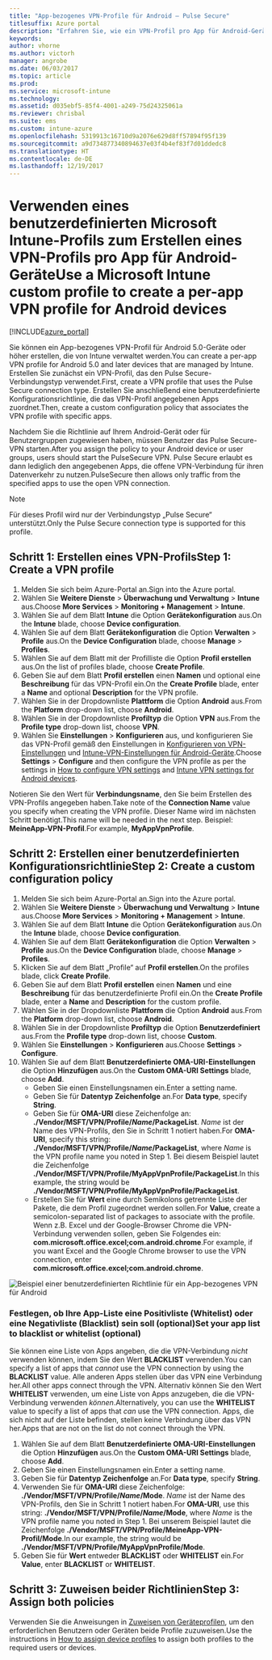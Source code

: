 ```yaml
---
title: "App-bezogenes VPN-Profile für Android – Pulse Secure"
titlesuffix: Azure portal
description: "Erfahren Sie, wie ein VPN-Profil pro App für Android-Geräte erstellt wird, die von Intune verwaltet werden.\""
keywords: 
author: vhorne
ms.author: victorh
manager: angrobe
ms.date: 06/03/2017
ms.topic: article
ms.prod: 
ms.service: microsoft-intune
ms.technology: 
ms.assetid: d035ebf5-85f4-4001-a249-75d24325061a
ms.reviewer: chrisbal
ms.suite: ems
ms.custom: intune-azure
ms.openlocfilehash: 5319913c16710d9a2076e629d8ff57894f95f139
ms.sourcegitcommit: a9d734877340894637e03f4b4ef83f7d01ddedc8
ms.translationtype: HT
ms.contentlocale: de-DE
ms.lasthandoff: 12/19/2017
---
```

# <a name="use-a-microsoft-intune-custom-profile-to-create-a-per-app-vpn-profile-for-android-devices"></a><span data-ttu-id="ec808-103">Verwenden eines benutzerdefinierten Microsoft Intune-Profils zum Erstellen eines VPN-Profils pro App für Android-Geräte</span><span class="sxs-lookup"><span data-stu-id="ec808-103">Use a Microsoft Intune custom profile to create a per-app VPN profile for Android devices</span></span>

[!INCLUDE[azure_portal](./includes/azure_portal.md)]

<span data-ttu-id="ec808-104">Sie können ein App-bezogenes VPN-Profil für Android 5.0-Geräte oder höher erstellen, die von Intune verwaltet werden.</span><span class="sxs-lookup"><span data-stu-id="ec808-104">You can create a per-app VPN profile for Android 5.0 and later devices that are managed by Intune.</span></span> <span data-ttu-id="ec808-105">Erstellen Sie zunächst ein VPN-Profil, das den Pulse Secure-Verbindungstyp verwendet.</span><span class="sxs-lookup"><span data-stu-id="ec808-105">First, create a VPN profile that uses the Pulse Secure connection type.</span></span> <span data-ttu-id="ec808-106">Erstellen Sie anschließend eine benutzerdefinierte Konfigurationsrichtlinie, die das VPN-Profil angegebenen Apps zuordnet.</span><span class="sxs-lookup"><span data-stu-id="ec808-106">Then, create a custom configuration policy that associates the VPN profile with specific apps.</span></span>

<span data-ttu-id="ec808-107">Nachdem Sie die Richtlinie auf Ihrem Android-Gerät oder für Benutzergruppen zugewiesen haben, müssen Benutzer das Pulse Secure-VPN starten.</span><span class="sxs-lookup"><span data-stu-id="ec808-107">After you assign the policy to your Android device or user groups, users should start the PulseSecure VPN.</span></span> <span data-ttu-id="ec808-108">Pulse Secure erlaubt es dann lediglich den angegebenen Apps, die offene VPN-Verbindung für ihren Datenverkehr zu nutzen.</span><span class="sxs-lookup"><span data-stu-id="ec808-108">PulseSecure then allows only traffic from the specified apps to use the open VPN connection.</span></span>

> [!NOTE]
>
> <span data-ttu-id="ec808-109">Für dieses Profil wird nur der Verbindungstyp „Pulse Secure“ unterstützt.</span><span class="sxs-lookup"><span data-stu-id="ec808-109">Only the Pulse Secure connection type is supported for this profile.</span></span>


## <a name="step-1-create-a-vpn-profile"></a><span data-ttu-id="ec808-110">Schritt 1: Erstellen eines VPN-Profils</span><span class="sxs-lookup"><span data-stu-id="ec808-110">Step 1: Create a VPN profile</span></span>


1. <span data-ttu-id="ec808-111">Melden Sie sich beim Azure-Portal an.</span><span class="sxs-lookup"><span data-stu-id="ec808-111">Sign into the Azure portal.</span></span>
2. <span data-ttu-id="ec808-112">Wählen Sie **Weitere Dienste** > **Überwachung und Verwaltung** > **Intune** aus.</span><span class="sxs-lookup"><span data-stu-id="ec808-112">Choose **More Services** > **Monitoring + Management** > **Intune**.</span></span>
3. <span data-ttu-id="ec808-113">Wählen Sie auf dem Blatt **Intune** die Option **Gerätekonfiguration** aus.</span><span class="sxs-lookup"><span data-stu-id="ec808-113">On the **Intune** blade, choose **Device configuration**.</span></span>
2. <span data-ttu-id="ec808-114">Wählen Sie auf dem Blatt **Gerätekonfiguration** die Option **Verwalten** > **Profile** aus.</span><span class="sxs-lookup"><span data-stu-id="ec808-114">On the **Device Configuration** blade, choose **Manage** > **Profiles**.</span></span>
2. <span data-ttu-id="ec808-115">Wählen Sie auf dem Blatt mit der Profilliste die Option **Profil erstellen** aus.</span><span class="sxs-lookup"><span data-stu-id="ec808-115">On the list of profiles blade, choose **Create Profile**.</span></span>
3. <span data-ttu-id="ec808-116">Geben Sie auf dem Blatt **Profil erstellen** einen **Namen** und optional eine **Beschreibung** für das VPN-Profil ein.</span><span class="sxs-lookup"><span data-stu-id="ec808-116">On the **Create Profile** blade, enter a **Name** and optional **Description** for the VPN profile.</span></span>
4. <span data-ttu-id="ec808-117">Wählen Sie in der Dropdownliste **Plattform** die Option **Android** aus.</span><span class="sxs-lookup"><span data-stu-id="ec808-117">From the **Platform** drop-down list, choose **Android**.</span></span>
5. <span data-ttu-id="ec808-118">Wählen Sie in der Dropdownliste **Profiltyp** die Option **VPN** aus.</span><span class="sxs-lookup"><span data-stu-id="ec808-118">From the **Profile type** drop-down list, choose **VPN**.</span></span>
3. <span data-ttu-id="ec808-119">Wählen Sie **Einstellungen** > **Konfigurieren** aus, und konfigurieren Sie das VPN-Profil gemäß den Einstellungen in [Konfigurieren von VPN-Einstellungen](vpn-settings-configure.md) und [Intune-VPN-Einstellungen für Android-Geräte](vpn-settings-android.md).</span><span class="sxs-lookup"><span data-stu-id="ec808-119">Choose **Settings** > **Configure** and then configure the VPN profile as per the settings in [How to configure VPN settings](vpn-settings-configure.md) and [Intune VPN settings for Android devices](vpn-settings-android.md).</span></span>

<span data-ttu-id="ec808-120">Notieren Sie den Wert für **Verbindungsname**, den Sie beim Erstellen des VPN-Profils angegeben haben.</span><span class="sxs-lookup"><span data-stu-id="ec808-120">Take note of the **Connection Name** value you specify when creating the VPN profile.</span></span> <span data-ttu-id="ec808-121">Dieser Name wird im nächsten Schritt benötigt.</span><span class="sxs-lookup"><span data-stu-id="ec808-121">This name will be needed in the next step.</span></span> <span data-ttu-id="ec808-122">Beispiel: **MeineApp-VPN-Profil**.</span><span class="sxs-lookup"><span data-stu-id="ec808-122">For example, **MyAppVpnProfile**.</span></span>

## <a name="step-2-create-a-custom-configuration-policy"></a><span data-ttu-id="ec808-123">Schritt 2: Erstellen einer benutzerdefinierten Konfigurationsrichtlinie</span><span class="sxs-lookup"><span data-stu-id="ec808-123">Step 2: Create a custom configuration policy</span></span>

1. <span data-ttu-id="ec808-124">Melden Sie sich beim Azure-Portal an.</span><span class="sxs-lookup"><span data-stu-id="ec808-124">Sign into the Azure portal.</span></span>
2. <span data-ttu-id="ec808-125">Wählen Sie **Weitere Dienste** > **Überwachung und Verwaltung** > **Intune** aus.</span><span class="sxs-lookup"><span data-stu-id="ec808-125">Choose **More Services** > **Monitoring + Management** > **Intune**.</span></span>
3. <span data-ttu-id="ec808-126">Wählen Sie auf dem Blatt **Intune** die Option **Gerätekonfiguration** aus.</span><span class="sxs-lookup"><span data-stu-id="ec808-126">On the **Intune** blade, choose **Device configuration**.</span></span>
2. <span data-ttu-id="ec808-127">Wählen Sie auf dem Blatt **Gerätekonfiguration** die Option **Verwalten** > **Profile** aus.</span><span class="sxs-lookup"><span data-stu-id="ec808-127">On the **Device Configuration** blade, choose **Manage** > **Profiles**.</span></span>
3. <span data-ttu-id="ec808-128">Klicken Sie auf dem Blatt „Profile“ auf **Profil erstellen**.</span><span class="sxs-lookup"><span data-stu-id="ec808-128">On the profiles blade, click **Create Profile**.</span></span>
4. <span data-ttu-id="ec808-129">Geben Sie auf dem Blatt **Profil erstellen** einen **Namen** und eine **Beschreibung** für das benutzerdefinierte Profil ein.</span><span class="sxs-lookup"><span data-stu-id="ec808-129">On the **Create Profile** blade, enter a **Name** and **Description** for the custom profile.</span></span>
5. <span data-ttu-id="ec808-130">Wählen Sie in der Dropdownliste **Plattform** die Option **Android** aus.</span><span class="sxs-lookup"><span data-stu-id="ec808-130">From the **Platform** drop-down list, choose **Android**.</span></span>
6. <span data-ttu-id="ec808-131">Wählen Sie in der Dropdownliste **Profiltyp** die Option **Benutzerdefiniert** aus.</span><span class="sxs-lookup"><span data-stu-id="ec808-131">From the **Profile type** drop-down list, choose **Custom**.</span></span>
7. <span data-ttu-id="ec808-132">Wählen Sie **Einstellungen** > **Konfigurieren** aus.</span><span class="sxs-lookup"><span data-stu-id="ec808-132">Choose **Settings** > **Configure**.</span></span>
3. <span data-ttu-id="ec808-133">Wählen Sie auf dem Blatt **Benutzerdefinierte OMA-URI-Einstellungen** die Option **Hinzufügen** aus.</span><span class="sxs-lookup"><span data-stu-id="ec808-133">On the **Custom OMA-URI Settings** blade, choose **Add**.</span></span>
    - <span data-ttu-id="ec808-134">Geben Sie einen Einstellungsnamen ein.</span><span class="sxs-lookup"><span data-stu-id="ec808-134">Enter a setting name.</span></span>
    - <span data-ttu-id="ec808-135">Geben Sie für **Datentyp** **Zeichenfolge** an.</span><span class="sxs-lookup"><span data-stu-id="ec808-135">For **Data type**, specify **String**.</span></span>
    - <span data-ttu-id="ec808-136">Geben Sie für **OMA-URI** diese Zeichenfolge an: **./Vendor/MSFT/VPN/Profile/*Name*/PackageList**. *Name* ist der Name des VPN-Profils, den Sie in Schritt 1 notiert haben.</span><span class="sxs-lookup"><span data-stu-id="ec808-136">For **OMA-URI**, specify this string: **./Vendor/MSFT/VPN/Profile/*Name*/PackageList**, where *Name* is the VPN profile name you noted in Step 1.</span></span> <span data-ttu-id="ec808-137">Bei diesem Beispiel lautet die Zeichenfolge **./Vendor/MSFT/VPN/Profile/MyAppVpnProfile/PackageList**.</span><span class="sxs-lookup"><span data-stu-id="ec808-137">In this example, the string would be **./Vendor/MSFT/VPN/Profile/MyAppVpnProfile/PackageList**.</span></span>
    - <span data-ttu-id="ec808-138">Erstellen Sie für **Wert** eine durch Semikolons getrennte Liste der Pakete, die dem Profil zugeordnet werden sollen.</span><span class="sxs-lookup"><span data-stu-id="ec808-138">For **Value**, create a semicolon-separated list of packages to associate with the profile.</span></span> <span data-ttu-id="ec808-139">Wenn z.B. Excel und der Google-Browser Chrome die VPN-Verbindung verwenden sollen, geben Sie Folgendes ein: **com.microsoft.office.excel;com.android.chrome**.</span><span class="sxs-lookup"><span data-stu-id="ec808-139">For example, if you want Excel and the Google Chrome browser to use the VPN connection, enter **com.microsoft.office.excel;com.android.chrome**.</span></span>

![Beispiel einer benutzerdefinierten Richtlinie für ein App-bezogenes VPN für Android](./media/android_per_app_vpn_oma_uri.png)

### <a name="set-your-app-list-to-blacklist-or-whitelist-optional"></a><span data-ttu-id="ec808-141">Festlegen, ob Ihre App-Liste eine Positivliste (Whitelist) oder eine Negativliste (Blacklist) sein soll (optional)</span><span class="sxs-lookup"><span data-stu-id="ec808-141">Set your app list to blacklist or whitelist (optional)</span></span>
  <span data-ttu-id="ec808-142">Sie können eine Liste von Apps angeben, die die VPN-Verbindung *nicht* verwenden können, indem Sie den Wert **BLACKLIST** verwenden.</span><span class="sxs-lookup"><span data-stu-id="ec808-142">You can specify a list of apps that *cannot* use the VPN connection by using the **BLACKLIST** value.</span></span> <span data-ttu-id="ec808-143">Alle anderen Apps stellen über das VPN eine Verbindung her.</span><span class="sxs-lookup"><span data-stu-id="ec808-143">All other apps connect through the VPN.</span></span>
<span data-ttu-id="ec808-144">Alternativ können Sie den Wert **WHITELIST** verwenden, um eine Liste von Apps anzugeben, die die VPN-Verbindung verwenden *können*.</span><span class="sxs-lookup"><span data-stu-id="ec808-144">Alternatively, you can use the **WHITELIST** value to specify a list of apps that *can* use the VPN connection.</span></span> <span data-ttu-id="ec808-145">Apps, die sich nicht auf der Liste befinden, stellen keine Verbindung über das VPN her.</span><span class="sxs-lookup"><span data-stu-id="ec808-145">Apps that are not on the list do not connect through the VPN.</span></span>
  1.    <span data-ttu-id="ec808-146">Wählen Sie auf dem Blatt **Benutzerdefinierte OMA-URI-Einstellungen** die Option **Hinzufügen** aus.</span><span class="sxs-lookup"><span data-stu-id="ec808-146">On the **Custom OMA-URI Settings** blade, choose **Add**.</span></span>
  2.    <span data-ttu-id="ec808-147">Geben Sie einen Einstellungsnamen ein.</span><span class="sxs-lookup"><span data-stu-id="ec808-147">Enter a setting name.</span></span>
  3.    <span data-ttu-id="ec808-148">Geben Sie für **Datentyp** **Zeichenfolge** an.</span><span class="sxs-lookup"><span data-stu-id="ec808-148">For **Data type**, specify **String**.</span></span>
  4.    <span data-ttu-id="ec808-149">Verwenden Sie für **OMA-URI** diese Zeichenfolge: **./Vendor/MSFT/VPN/Profile/*Name*/Mode**. *Name* ist der Name des VPN-Profils, den Sie in Schritt 1 notiert haben.</span><span class="sxs-lookup"><span data-stu-id="ec808-149">For **OMA-URI**, use this string: **./Vendor/MSFT/VPN/Profile/*Name*/Mode**, where *Name* is the VPN profile name you noted in Step 1.</span></span> <span data-ttu-id="ec808-150">Bei unserem Beispiel lautet die Zeichenfolge **./Vendor/MSFT/VPN/Profile/MeineApp-VPN-Profil/Mode**.</span><span class="sxs-lookup"><span data-stu-id="ec808-150">In our example, the string would be **./Vendor/MSFT/VPN/Profile/MyAppVpnProfile/Mode**.</span></span>
  5.    <span data-ttu-id="ec808-151">Geben Sie für **Wert** entweder **BLACKLIST** oder **WHITELIST** ein.</span><span class="sxs-lookup"><span data-stu-id="ec808-151">For **Value**, enter **BLACKLIST** or **WHITELIST**.</span></span>



## <a name="step-3-assign-both-policies"></a><span data-ttu-id="ec808-152">Schritt 3: Zuweisen beider Richtlinien</span><span class="sxs-lookup"><span data-stu-id="ec808-152">Step 3: Assign both policies</span></span>

<span data-ttu-id="ec808-153">Verwenden Sie die Anweisungen in [Zuweisen von Geräteprofilen](device-profile-assign.md), um den erforderlichen Benutzern oder Geräten beide Profile zuzuweisen.</span><span class="sxs-lookup"><span data-stu-id="ec808-153">Use the instructions in [How to assign device profiles](device-profile-assign.md) to assign both profiles to the required users or devices.</span></span>
